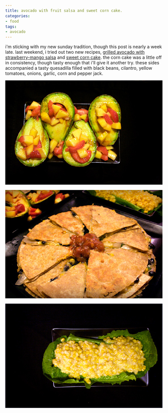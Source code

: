 ```yaml
---
title: avocado with fruit salsa and sweet corn cake.
categories:
- food
tags:
- avocado
---
```


i'm sticking with my new sunday tradition, though this post is nearly a week late. last weekend, i tried out two new recipes, [grilled avocado with strawberry-mango salsa](http://www.epicurious.com/recipes/food/views/Grilled-Avocado-with-Strawberry-Mango-Salsa-235220) and [sweet corn cake](http://allrecipes.com/Recipe/Sweet-Corn-Cake/Detail.aspx). the corn cake was a little off in consistency, though tasty enough that i'll give it another try. these sides accompanied a tasty quesadilla filled with black beans, cilantro, yellow tomatoes, onions, garlic, corn and pepper jack.

![](11/dinner_02.jpg)

![](11/dinner_001.jpg)

![](11/dinner_03.jpg)



